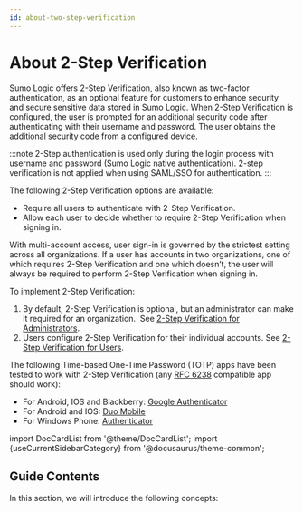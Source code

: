 ```yaml
---
id: about-two-step-verification
---
```


# About 2-Step Verification

Sumo Logic offers 2-Step Verification, also known as two-factor authentication, as an optional feature for customers to enhance security and secure sensitive data stored in Sumo Logic. When 2-Step Verification is configured, the user is prompted for an additional security code after authenticating with their username and password. The user obtains the additional security code from a configured device.

:::note
2-Step authentication is used only during the login process with username and password (Sumo Logic native authentication). 2-step verification is not applied when using SAML/SSO for authentication.
:::

The following 2-Step Verification options are available:

* Require all users to authenticate with 2-Step Verification.
* Allow each user to decide whether to require 2-Step Verification when signing in.

With multi-account access, user sign-in is governed by the strictest setting across all organizations. If a user has accounts in two organizations, one of which requires 2-Step Verification and one which doesn’t, the user will always be required to perform 2-Step Verification when signing in.

To implement 2-Step Verification: 

1. By default, 2-Step Verification is optional, but an administrator can make it required for an organization.  See [2-Step Verification for Administrators](2-step-verification-admins.md).
1. Users configure 2-Step Verification for their individual accounts. See [2-Step Verification for Users](2-step-verification-users.md).

The following Time-based One-Time Password (TOTP) apps have been tested to work with 2-Step Verification (any [RFC 6238](https://tools.ietf.org/html/rfc6238) compatible app should work):

* For Android, IOS and Blackberry: [Google Authenticator](https://support.google.com/accounts/answer/1066447?hl=en)
* For Android and IOS: [Duo Mobile](https://duo.com/product/trusted-users/two-factor-authentication/duo-mobile)
* For Windows Phone: [Authenticator](https://www.microsoft.com/en-us/store/p/authenticator/9wzdncrfj3rj)

import DocCardList from '@theme/DocCardList';
import {useCurrentSidebarCategory} from '@docusaurus/theme-common';

## Guide Contents

In this section, we will introduce the following concepts:

<DocCardList items={useCurrentSidebarCategory().items}/>